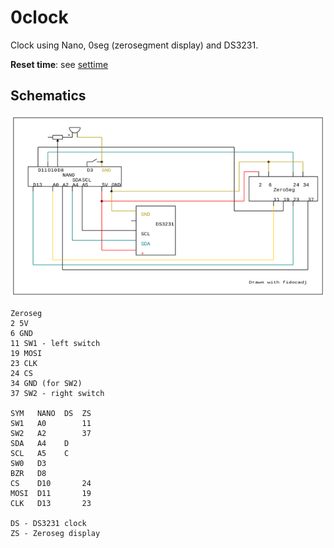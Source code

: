 # 0clock

Clock using Nano, 0seg (zerosegment display) and DS3231.

**Reset time**: see [settime](settime)

## Schematics

<img src="0clock-3/schematics-3.svg" width="600">

```
Zeroseg
2 5V
6 GND
11 SW1 - left switch
19 MOSI
23 CLK
24 CS
34 GND (for SW2)
37 SW2 - right switch

SYM   NANO  DS  ZS
SW1   A0        11
SW2   A2        37
SDA   A4    D
SCL   A5    C
SW0   D3 
BZR   D8 
CS    D10       24
MOSI  D11       19
CLK   D13       23

DS - DS3231 clock
ZS - Zeroseg display
```
